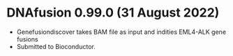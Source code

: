 # DNAfusion 0.99.0 (31 August 2022)
* Genefusiondiscover takes BAM file as input and indities EML4-ALK gene fusions
* Submitted to Bioconductor.

